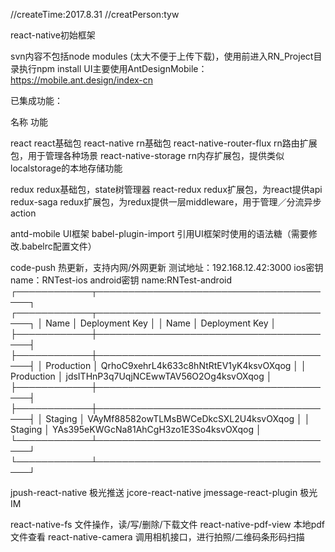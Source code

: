 //createTime:2017.8.31
//creatPerson:tyw


react-native初始框架

svn内容不包括node modules (太大不便于上传下载)，使用前进入RN_Project目录执行npm install
UI主要使用AntDesignMobile： https://mobile.ant.design/index-cn

已集成功能：

名称                         功能

react                       react基础包
react-native                rn基础包
react-native-router-flux    rn路由扩展包，用于管理各种场景
react-native-storage        rn内存扩展包，提供类似localstorage的本地存储功能

redux                       redux基础包，state树管理器
react-redux                 redux扩展包，为react提供api
redux-saga                  redux扩展包，为redux提供一层middleware，用于管理／分流异步action

antd-mobile                 UI框架
babel-plugin-import         引用UI框架时使用的语法糖（需要修改.babelrc配置文件）

code-push                   热更新，支持内网/外网更新
测试地址：192.168.12.42:3000
ios密钥 name：RNTest-ios                                             android密钥 name:RNTest-android
┌────────────┬───────────────────────────────────────┐              ┌────────────┬───────────────────────────────────────┐
│ Name       │ Deployment Key                        │              │ Name       │ Deployment Key                        │
├────────────┼───────────────────────────────────────┤              ├────────────┼───────────────────────────────────────┤
│ Production │ QrhoC9xehrL4k633c8hNtRtEV1yK4ksvOXqog │              │ Production │ jdsITHnP3q7UqjNCEwwTAV56O2Og4ksvOXqog │
├────────────┼───────────────────────────────────────┤              ├────────────┼───────────────────────────────────────┤
│ Staging    │ VAyMf88582owTLMsBWCeDkcSXL2U4ksvOXqog │              │ Staging    │ YAs395eKWGcNa81AhCgH3zo1E3So4ksvOXqog │
└────────────┴───────────────────────────────────────┘              └────────────┴───────────────────────────────────────┘

jpush-react-native          极光推送
jcore-react-native 
jmessage-react-plugin       极光IM

react-native-fs             文件操作，读/写/删除/下载文件
react-native-pdf-view       本地pdf文件查看
react-native-camera         调用相机接口，进行拍照/二维码条形码扫描












